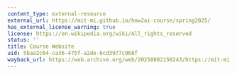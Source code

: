 ```yaml
---
content_type: external-resource
external_url: https://mit-mi.github.io/how2ai-course/spring2025/
has_external_license_warning: true
license: https://en.wikipedia.org/wiki/All_rights_reserved
status: ''
title: Course Website
uid: 5baa2c64-ca36-475f-a2de-6cd3977c968f
wayback_url: https://web.archive.org/web/20250802150243/https://mit-mi.github.io/how2ai-course/spring2025/
---
```

